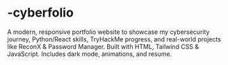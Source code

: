 # -cyberfolio
A modern, responsive portfolio website to showcase my cybersecurity journey, Python/React skills, TryHackMe progress, and real-world projects like ReconX &amp; Password Manager. Built with HTML, Tailwind CSS &amp; JavaScript. Includes dark mode, animations, and resume.
